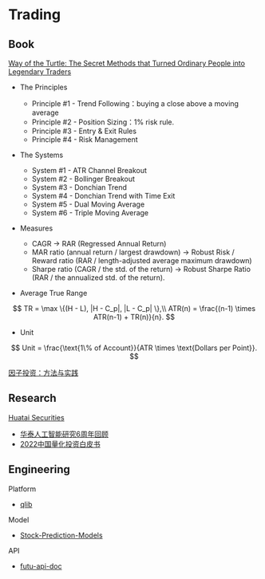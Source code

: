# Trading

## Book

[Way of the Turtle: The Secret Methods that Turned Ordinary People into Legendary Traders](https://weread.qq.com/web/bookDetail/a7f3237059b445a7fe05e36)

* The Principles
  * Principle #1 - Trend Following：buying a close above a moving average
  * Principle #2 - Position Sizing：1% risk rule.
  * Principle #3 - Entry & Exit Rules
  * Principle #4 - Risk Management

* The Systems
  * System #1 - ATR Channel Breakout
  * System #2 - Bollinger Breakout
  * System #3 - Donchian Trend
  * System #4 - Donchian Trend with Time Exit
  * System #5 - Dual Moving Average
  * System #6 - Triple Moving Average

* Measures
  * CAGR -> RAR (Regressed Annual Return)
  * MAR ratio (annual return / largest drawdown) -> Robust Risk / Reward ratio (RAR /  length-adjusted average maximum drawdown)
  * Sharpe ratio (CAGR / the std. of the return) -> Robust Sharpe Ratio (RAR / the annualized std. of the return).

* Average True Range

$$
TR = \max \{(H - L), |H - C_p|, |L - C_p| \},\\
ATR(n) = \frac{(n-1) \times ATR(n-1) + TR(n)}{n}.
$$

* Unit

$$
Unit = \frac{\text{1\% of Account}}{ATR \times \text{Dollars per Point}}.
$$

[因子投资：方法与实践](https://weread.qq.com/web/bookDetail/a0532d80720439a9a055795)

## Research

[Huatai Securities](https://inst.htsc.com/research)

* [华泰人工智能研究6周年回顾](https://inst.htsc.com/research/report?reportId=3810458132)
* [2022中国量化投资白皮书](https://bigquant.com/quantwhitepaper/2022)

## Engineering

Platform

* [qlib](https://github.com/microsoft/qlib)

Model

* [Stock-Prediction-Models](https://github.com/huseinzol05/Stock-Prediction-Models#data-explorations)

API

* [futu-api-doc](https://openapi.futunn.com/futu-api-doc/)
